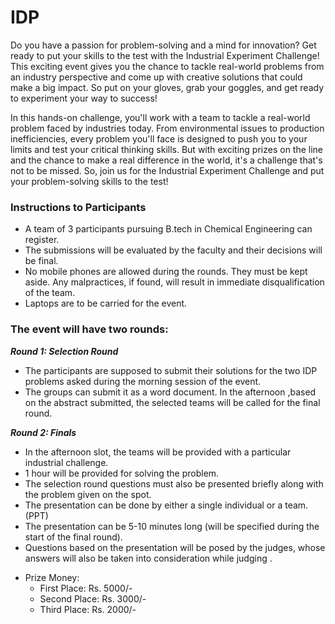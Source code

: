 # IDP

Do you have a passion for problem-solving and a mind for innovation? Get ready to put your skills to the test with the Industrial Experiment Challenge! This exciting event gives you the chance to tackle real-world problems from an industry perspective and come up with creative solutions that could make a big impact. So put on your gloves, grab your goggles, and get ready to experiment your way to success!

In this hands-on challenge, you'll work with a team to tackle a real-world problem faced by industries today. From environmental issues to production inefficiencies, every problem you'll face is designed to push you to your limits and test your critical thinking skills. But with exciting prizes on the line and the chance to make a real difference in the world, it's a challenge that's not to be missed. So, join us for the Industrial Experiment Challenge and put your problem-solving skills to the test!

### Instructions to Participants

- A team of 3 participants pursuing B.tech in Chemical Engineering can register.
- The submissions will be evaluated by the faculty and their decisions will be final.
- No mobile phones are allowed during the rounds. They must be kept aside. Any malpractices, if found, will result in immediate disqualification of the team.
- Laptops are to be carried for the event.

### The event will have two rounds:

**_Round 1: Selection Round_**

- The participants are supposed to submit their solutions for the two IDP problems asked during the morning session of the event.
- The groups can submit it as a word document. In the afternoon ,based on the abstract submitted, the selected teams will be called for the final round.


**_Round 2: Finals_**

- In the afternoon slot, the teams will be provided with a particular industrial challenge.
- 1 hour will be provided for solving the problem.
- The selection round questions must also be presented briefly along with the problem given on the spot.
- The presentation can be done by either a single individual or a team.(PPT)
- The presentation can be 5-10 minutes long (will be specified during the start of the final round).
- Questions based on the presentation will be posed by the judges, whose answers will also be taken into consideration while judging .

* Prize Money:
    * First Place: Rs. 5000/-
    * Second Place: Rs. 3000/-
    * Third Place: Rs. 2000/-
